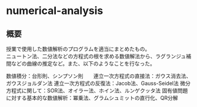 # numerical-analysis
## 概要

授業で使用した数値解析のプログラムを適当にまとめたもの。  
ニュートン法、二分法などの方程式の根を求める数値解法から、ラグランジュ補間などの曲線の推定など。また、以下のようなことを行なった。  

数値積分：台形則、シンプソン則　　連立一次方程式の直接法：ガウス消去法、ガウスジョルダン法  連立一次方程式の反復法：Jacob法、Gauss-Seidel法  微分方程式に関して：SOR法、オイラー法、ホイン法、ルンゲクッタ法  固有値問題に対する基本的な数値解析：冪乗法、グラムシュミットの直行化、QR分解 
